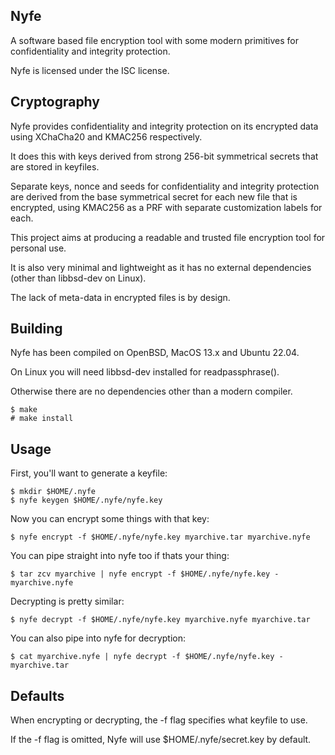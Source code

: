 Nyfe
----

A software based file encryption tool with some modern primitives
for confidentiality and integrity protection.

Nyfe is licensed under the ISC license.

Cryptography
------------

Nyfe provides confidentiality and integrity protection on its encrypted
data using XChaCha20 and KMAC256 respectively.

It does this with keys derived from strong 256-bit symmetrical secrets
that are stored in keyfiles.

Separate keys, nonce and seeds for confidentiality and integrity
protection are derived from the base symmetrical secret for each new file
that is encrypted, using KMAC256 as a PRF with separate customization labels
for each.

This project aims at producing a readable and trusted file encryption
tool for personal use.

It is also very minimal and lightweight as it has no external
dependencies (other than libbsd-dev on Linux).

The lack of meta-data in encrypted files is by design.

Building
--------

Nyfe has been compiled on OpenBSD, MacOS 13.x and Ubuntu 22.04.

On Linux you will need libbsd-dev installed for readpassphrase().

Otherwise there are no dependencies other than a modern compiler.

```
$ make
# make install
```

Usage
-----

First, you'll want to generate a keyfile:

```
$ mkdir $HOME/.nyfe
$ nyfe keygen $HOME/.nyfe/nyfe.key
```

Now you can encrypt some things with that key:

```
$ nyfe encrypt -f $HOME/.nyfe/nyfe.key myarchive.tar myarchive.nyfe
```

You can pipe straight into nyfe too if thats your thing:

```
$ tar zcv myarchive | nyfe encrypt -f $HOME/.nyfe/nyfe.key - myarchive.nyfe
```

Decrypting is pretty similar:

```
$ nyfe decrypt -f $HOME/.nyfe/nyfe.key myarchive.nyfe myarchive.tar
```

You can also pipe into nyfe for decryption:

```
$ cat myarchive.nyfe | nyfe decrypt -f $HOME/.nyfe/nyfe.key - myarchive.tar
```

Defaults
--------

When encrypting or decrypting, the -f flag specifies what keyfile to use.

If the -f flag is omitted, Nyfe will use $HOME/.nyfe/secret.key by default.
